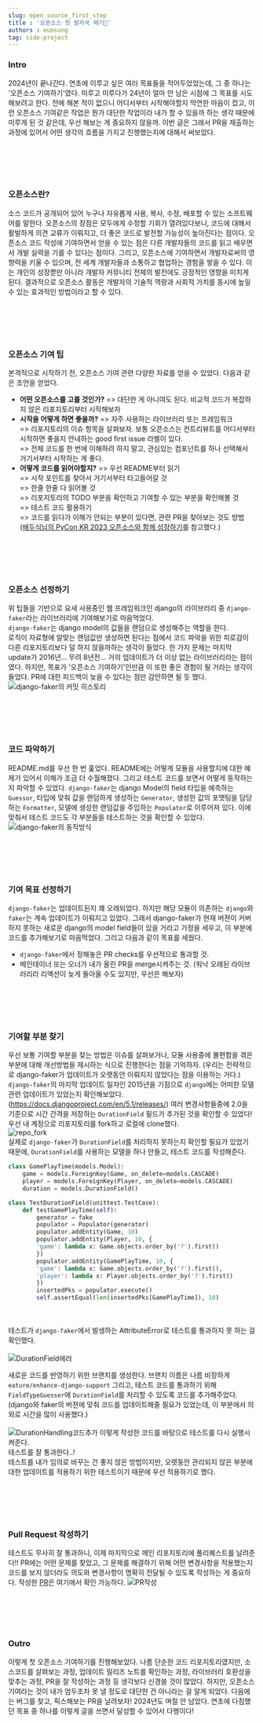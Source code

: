 ```yaml
---
slug: open_source_first_step
title : '오픈소스 첫 발자국 떼기🌱'
authors : eunsung
tag: side-project
---
```


### Intro
2024년이 끝나간다. 연초에 이루고 싶은 여러 목표들을 적어두었었는데, 그 중 하나는 '오픈소스 기여하기'였다. 미루고 미루다가 24년이 얼마 안 남은 시점에 그 목표를 시도해보려고 한다. 전에 해본 적이 없으니 어디서부터 시작해야할지 막연한 마음이 컸고, 이런 오픈소스 기여같은 작업은 뭔가 대단한 작업이라 내가 할 수 있을까 하는 생각 때문에 미루게 된 것 같은데, 우선 해보는 게 중요하지 않을까. 이번 글은 그래서 PR을 제출하는 과정에 있어서 어떤 생각의 흐름을 가지고 진행했는지에 대해서 써보았다.

<br></br>
<br></br>



### 오픈소스란?
소스 코드가 공개되어 있어 누구나 자유롭게 사용, 복사, 수정, 배포할 수 있는 소프트웨어를 말한다. 오픈소스의 장점은 모두에게 수정할 기회가 열려있다보니, 코드에 대해서 활발하게 의견 교류가 이뤄지고, 더 좋은 코드로 발전할 가능성이 높아진다는 점이다. 오픈소스 코드 작성에 기여하면서 얻을 수 있는 점은 다른 개발자들의 코드를 읽고 배우면서 개발 실력을 기를 수 있다는 점이다. 그리고, 오픈소스에 기여하면서 개발자로써의 영향력을 키울 수 있으며, 전 세계 개발자들과 소통하고 협업하는 경험을 쌓을 수 있다. 이는 개인의 성장뿐만 아니라 개발자 커뮤니티 전체의 발전에도 긍정적인 영향을 미치게 된다. 결과적으로 오픈소스 활동은 개발자의 기술적 역량과 사회적 가치를 동시에 높일 수 있는 효과적인 방법이라고 할 수 있다.

<br></br>
<br></br>


### 오픈소스 기여 팁
본격적으로 시작하기 전, 오픈소스 기여 관련 다양한 자료를 얻을 수 있었다. 다음과 같은 조언을 얻었다.
- **어떤 오픈소스를 고를 것인가?** 
	=> 대단한 게 아니여도 된다. 비교적 코드가 복잡하지 않은 리포지토리부터 시작해보자
- **시작을 어떻게 하면 좋을까?** 
	=> 자주 사용하는 라이브러리 또는 프레임워크  
	=> 리포지토리의 이슈 항목을 살펴보자. 보통 오픈소스는 컨트리뷰트를 어디서부터 시작하면 좋을지 안내하는 good first issue 라벨이 있다.  
	=> 전체 코드를 한 번에 이해하려 하지 말고, 관심있는 컴포넌트를 하나 선택해서 거기서부터 시작하는 게 좋다.  
- **어떻게 코드를 읽어야할지?**
	=> 우선 README부터 읽기  
	=> 시작 포인트를 찾아서 거기서부터 타고들어갈 것  
	=> 한줄 한줄 다 읽어볼 것  
	=> 리포지토리의 TODO 부분을 확인하고 기여할 수 있는 부분을 확인해볼 것  
	=> 테스트 코드 활용하기  
	=> 코드를 읽다가 이해가 안되는 부분이 있다면, 관련 PR을 찾아보는 것도 방법  
([배두식님의 PyCon KR 2023 오픈소스와 함께 성장하기](https://www.youtube.com/watch?v=gBjWgCXL4mA)를 참고했다.)  


<br></br>
<br></br>


### 오픈소스 선정하기
위 팁들을 기반으로 요새 사용중인 웹 프레임워크인 django의 라이브러리 중 `django-faker`라는 라이브러리에 기여해보기로 마음먹었다.   
`django-faker`는 django model의 값들을 랜덤으로 생성해주는 역할을 한다.  
로직이 자료형에 알맞는 랜덤값만 생성하면 된다는 점에서 코드 파악을 위한 피로감이 다른 리포지토리보다 덜 하지 않을까하는 생각이 들었다. 한 가지 문제는 마지막 update가 2016년... 무려 8년전... 거의 업데이트가 더 이상 없는 라이브러리라는 점이였다. 하지만, 목표가 '오픈소스 기여하기'인만큼 이 또한 좋은 경험이 될 거라는 생각이 들었다. PR에 대한 피드백이 늦을 수 있다는 점만 감안하면 될 듯 했다.  
![django-faker의 커밋 히스토리](django-faker-commit-history.png)

<br></br>
<br></br>


### 코드 파악하기
README.md를 우선 한 번 훑었다. README에는 어떻게 모듈을 사용할지에 대한 예제가 있어서 이해가 조금 더 수월해졌다. 그리고 테스트 코드를 보면서 어떻게 동작하는지 파악할 수 있었다. `django-faker`는 django Model의  field 타입을 예측하는 `Guessor`, 타입에 맞춰 값을 랜덤하게 생성하는 `Generator`, 생성한 값의 포맷팅을 담당하는 `Formatter`, 모델에 생성한 랜덤값을 주입하는 `Populator`로 이루어져 있다. 이에 맞춰서 테스트 코드도 각 부분들을 테스트하는 것을 확인할 수 있었다.
![django-faker의 동작방식](faker동작방식.png)


<br></br>
<br></br>


### 기여 목표 선정하기
`django-faker`는 업데이트된지 꽤 오래되었다. 하지만 해당 모듈이 의존하는 `django`와 `faker`는 계속 업데이트가 이뤄지고 있었다. 그래서 django-faker가 현재 버젼이 커버하지 못하는 새로운 django의 model field들이 있을 거라고 가정을 세우고, 이 부분에 코드를 추가해보기로 마음먹었다.
그리고 다음과 같이 목표를 세웠다.
- `django-faker`에서 정해놓은 PR checks를 우선적으로 통과할 것.
- 메인테이너 또는 오너가 내가 올린 PR을 merge시켜주는 것. (워낙 오래된 라이브러리라 리액션이 늦게 돌아올 수도 있지만, 우선은 해보자)

<br></br>
<br></br>


### 기여할 부분 찾기
우선 보통 기여할 부분을 찾는 방법은 이슈를 살펴보거나, 모듈 사용중에 불편함을 겪은 부분에 대해 개선방법을 제시하는 식으로 진행한다는 점을 기억하자. (우리는 전략적으로 django-faker가 업데이트가 오랫동안 이뤄지지 않았다는 점을 이용하는 거다.) 
`django-faker`의 마지막 업데이트 일자인 2015년을 기점으로 `django`에는 어떠한 모델 관련 업데이트가 있었는지 확인해보았다.(https://docs.djangoproject.com/en/5.1/releases/)
여러 변경사항들중에 2.0을 기준으로 시간 간격을 저장하는 `DurationField` 필드가 추가된 것을 확인할 수 있었다! 
우선 내 계정으로 리포지토리를 fork하고 로컬에 clone했다.  
![repo_fork](repo_fork.png)  
실제로 `django-faker`가 `DurationField`를 처리하지 못하는지 확인할 필요가 있었기 때문에, `DurationField`를 사용하는 모델을 하나 만들고, 테스트 코드를 작성해준다.  
```python
class GamePlayTime(models.Model):
	game = models.ForeignKey(Game, on_delete=models.CASCADE)
	player = models.ForeignKey(Player, on_delete=models.CASCADE)
	duration = models.DurationField()
```

```python
class TestDurationField(unittest.TestCase):
	def testGamePlayTime(self):
		generator = fake
		populator = Populator(generator)
		populator.addEntity(Game, 10)
		populator.addEntity(Player, 10, {
		'game': lambda x: Game.objects.order_by('?').first()
		})
		populator.addEntity(GamePlayTime, 10, {
		'game': lambda x: Game.objects.order_by('?').first(),
		'player': lambda x: Player.objects.order_by('?').first()
		})
		insertedPks = populator.execute()
		self.assertEqual(len(insertedPks[GamePlayTime]), 10)
```
<br></br>
테스트가 `django-faker`에서 발생하는 AttributeError로 테스트를 통과하지 못 하는 걸 확인했다.
<br></br>
![DurationField에러](DurationField에러.png)

새로운 코드를 반영하기 위한 브랜치를 생성한다. 브랜치 이름은 나름 비장하게 `eature/enhance-django-support` 그리고, 테스트 코드를 통과하기 위해 `FieldTypeGuesser`에 `DurationField`를 처리할 수 있도록 코드를 추가해주었다. (django와 faker의 버젼에 맞춰 코드를 업데이트해줄 필요가 있었는데, 이 부분에서 의외로 시간을 많이 사용했다.)
<br></br>
![DurationHandling코드추가](DurationHandling코드추가.png)
이렇게 작성한 코드를 바탕으로 테스트를 다시 실행시켜준다.   
테스트를 잘 통과한다..!  
테스트를 내가 임의로 바꾸는 건 좋지 않은 방법이지만, 오랫동안 관리되지 않은 부분에 대한 업데이트를 적용하기 위한 테스트이기 때문에 우선 적용하기로 했다.  


<br></br>
<br></br>


### Pull Request 작성하기
테스트도 무사히 잘 통과하니, 이제 마지막으로 메인 리포지토리에 풀리퀘스트를 날려준다!! PR에는 어떤 문제를 찾았고, 그 문제를 해결하기 위해 어떤 변경사항을 적용했는지 코드를 보지 않더라도 의도와 변경사항이 명확히 전달될 수 있도록 작성하는 게 중요하다. 작성한 [PR](https://github.com/joke2k/django-faker/pull/35)은 여기에서 확인 가능하다. 
![PR작성](PR_screenshot.png)

<br></br>
<br></br>


### Outro
이렇게 첫 오픈소스 기여하기를 진행해보았다. 나름 단순한 코드 리포지토리였지만, 소스코드를 살펴보는 과정, 업데이트 릴리즈 노트를 확인하는 과정, 라이브러리 호환성을 맞추는 과정, PR을 잘 작성하는 과정 등 생각보다 신경쓸 것이 많았다. 하지만, 오픈소스 기여라는 것이 내가 엄두조차 못 낼 정도로 대단한 건 아니라는 걸 알게 되었다. 다음에는 버그를 찾고, 픽스해보는 PR을 날려보자! 
2024년도 며칠 안 남았다. 연초에 다짐했던 목표 중 하나를 이렇게 글을 쓰면서 달성할 수 있어서 다행이다!

